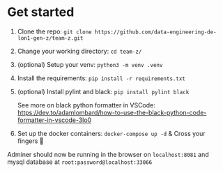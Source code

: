# Get started

1. Clone the repo: `git clone https://github.com/data-engineering-de-lon1-gen-z/team-z.git`
2. Change your working directory: `cd team-z/`
3. (optional) Setup your venv: `python3 -m venv .venv`
4. Install the requirements: `pip install -r requirements.txt`
5. (optional) Install pylint and black: `pip install pylint black`

    See more on black python formatter in VSCode: https://dev.to/adamlombard/how-to-use-the-black-python-code-formatter-in-vscode-3lo0

6. Set up the docker containers: `docker-compose up -d` & Cross your fingers 🤞

Adminer should now be running in the browser on `localhost:8081` and mysql database at `root:password@localhost:33066`
